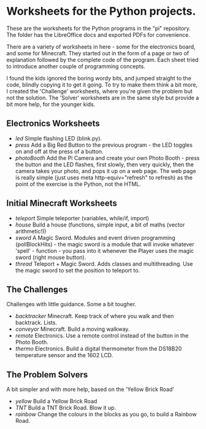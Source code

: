 # Worksheets for the Python projects. 

These are the worksheets for the Python programs in the "pi" repository. The folder has the LibreOffice docs and exported PDFs for convenience.
  
There are a variety of worksheets in here - some for the electronics board, and some for Minecraft.  They started out in the form of a page or two of explanation followed by the complete code of the program. Each sheet tried to introduce another couple of programming concepts.

I found the kids ignored the boring wordy bits, and jumped straight to the code, blindly copying it to get it going.  To try to make them think a bit more, I created the 'Challenge' worksheets, where you're given the problem but not the solution.  The 'Solver' worksheets are in the same style but provide a bit more help, for the younger kids.

## Electronics Worksheets

- *led*  Simple flashing LED (blink.py).
- *press*  Add a Big Red Button to the previous program - the LED toggles on and off at the press of a button.
- *photoBooth*  Add the Pi Camera and create your own Photo Booth - press the button and the LED flashes, first slowly, then very quickly, then the camera takes your photo, and pops it up on a web page.  The web page is really simple (just uses meta http-equiv="refresh" to refresh) as the point of the exercise is the Python, not the HTML.

## Initial Minecraft Worksheets

- *teleport* Simple teleporter  (variables, while/if, import)
- *house*  Build a house (functions, simple input, a bit of maths (vector arithmetic!))
- *sword* A Magic Sword. Modules and event driven programming (pollBlockHits) - the magic sword is a module that will invoke whatever 'spell' - function - you pass into it whenever the Player uses the magic sword (right mouse button).
- *thread* Teleport + Magic Sword. Adds classes and multithreading. Use the magic sword to set the position to teleport to.

## The Challenges 
Challenges with little guidance. Some a bit tougher.

- *backtracker* Minecraft. Keep track of where you walk and then backtrack. Lists.
- *conveyor*  Minecraft. Build a moving walkway.
- *remote* Electronics. Use a remote control instead of the button in the Photo Booth.
- *thermo* Electronics. Build a digital thermometer from the DS18B20 temperature sensor and the 1602 LCD.

## The Problem Solvers

A bit simpler and with more help, based on the 'Yellow Brick Road'

- *yellow* Build a Yellow Brick Road
- *TNT* Build a TNT Brick Road.  Blow it up.
- *rainbow* Change the colours in the blocks as you go, to build a Rainbow Road.


